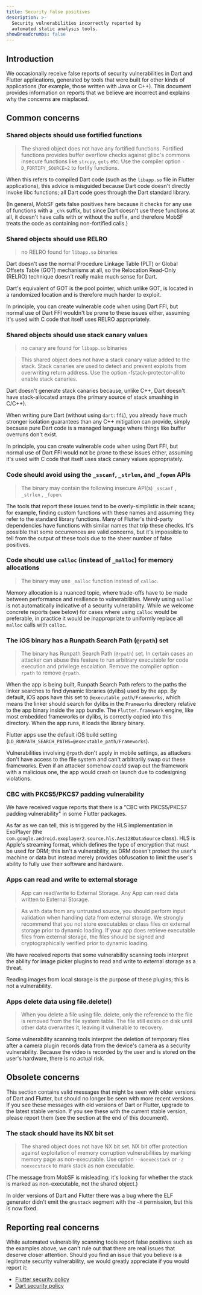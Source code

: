 ```yaml
---
title: Security false positives
description: >-
  Security vulnerabilities incorrectly reported by
  automated static analysis tools.
showBreadcrumbs: false
---
```


## Introduction

We occasionally receive false reports of security
vulnerabilities in Dart and Flutter applications,
generated by tools that were built for other kinds
of applications (for example, those written with Java or C++).
This document provides information on reports that we believe
are incorrect and explains why the concerns are misplaced.

## Common concerns

### Shared objects should use fortified functions

> The shared object does not have any fortified functions.
> Fortified functions provides buffer overflow checks against glibc's commons insecure functions like `strcpy`, `gets` etc.
> Use the compiler option `-D_FORTIFY_SOURCE=2` to fortify functions.

When this refers to compiled Dart code
(such as the `libapp.so` file in Flutter applications),
this advice is misguided because Dart code doesn't
directly invoke libc functions;
all Dart code goes through the Dart standard library.

(In general, MobSF gets false positives here because
it checks for any use of functions with a `_chk` suffix,
but since Dart doesn't use these functions at all,
it doesn't have calls with or without the suffix,
and therefore MobSF treats the code as containing
non-fortified calls.)

### Shared objects should use RELRO

> no RELRO found for `libapp.so` binaries

Dart doesn't use the normal Procedure Linkage Table
(PLT) or Global Offsets Table (GOT) mechanisms at all,
so the Relocation Read-Only (RELRO) technique doesn't
really make much sense for Dart.

Dart's equivalent of GOT is the pool pointer,
which unlike GOT, is located in a randomized location
and is therefore much harder to exploit.

In principle, you can create vulnerable code when using Dart FFI,
but normal use of Dart FFI wouldn't be prone to these issues either,
assuming it's used with C code that itself uses RELRO appropriately.

### Shared objects should use stack canary values

> no canary are found for `libapp.so` binaries

> This shared object does not have a stack canary value added to the stack.
> Stack canaries are used to detect and prevent exploits from overwriting return address.
> Use the option -fstack-protector-all to enable stack canaries.

Dart doesn't generate stack canaries because,
unlike C++, Dart doesn't have stack-allocated arrays
(the primary source of stack smashing in C/C++).

When writing pure Dart (without using `dart:ffi`),
you already have much stronger isolation guarantees
than any C++ mitigation can provide,
simply because pure Dart code is a managed language
where things like buffer overruns don't exist.

In principle, you can create vulnerable code when using Dart FFI,
but normal use of Dart FFI would not be prone to these issues either, 
assuming it's used with C code that itself uses stack canary values
appropriately.

### Code should avoid using the `_sscanf`, `_strlen`, and `_fopen` APIs

> The binary may contain the following insecure API(s) `_sscanf` , `_strlen` , `_fopen`.

The tools that report these issues tend to be
overly-simplistic in their scans;
for example, finding custom functions with
these names and assuming they refer to the
standard library functions.
Many of Flutter's third-party dependencies have
functions with similar names that trip these checks.
It's possible that some occurrences are valid concerns,
but it's impossible to tell from the output of these tools
due to the sheer number of false positives.

### Code should use `calloc` (instead of `_malloc`) for memory allocations

> The binary may use `_malloc` function instead of `calloc`.

Memory allocation is a nuanced topic,
where trade-offs have to be made between performance
and resilience to vulnerabilities.
Merely using `malloc` is not automatically indicative
of a security vulnerability.
While we welcome concrete reports (see below)
for cases where using `calloc` would be preferable,
in practice it would be inappropriate to uniformly
replace all `malloc` calls with `calloc`.

### The iOS binary has a Runpath Search Path (`@rpath`) set

> The binary has Runpath Search Path (`@rpath`) set.
> In certain cases an attacker can abuse this feature to run arbitrary executable for code execution and privilege escalation.
> Remove the compiler option `-rpath` to remove `@rpath`.

When the app is being built, Runpath Search Path refers
to the paths the linker searches to find dynamic libraries
(dylibs) used by the app.
By default, iOS apps have this set to
`@executable_path/Frameworks`,
which means the linker should search for dylibs
in the `Frameworks` directory relative to the app
binary inside the app bundle.
The `Flutter.framework` engine,
like most embedded frameworks or dylibs,
is correctly copied into this directory.
When the app runs, it loads the library binary.

Flutter apps use the default iOS build setting
(`LD_RUNPATH_SEARCH_PATHS=@executable_path/Frameworks`).

Vulnerabilities involving `@rpath` don't apply
in mobile settings, as attackers don't have
access to the file system and can't arbitrarily
swap out these frameworks.
Even if an attacker somehow _could_ swap out the
framework with a malicious one,
the app would crash on launch due to codesigning violations.

### CBC with PKCS5/PKCS7 padding vulnerability

We have received vague reports that there is a
"CBC with PKCS5/PKCS7 padding vulnerability"
in some Flutter packages.

As far as we can tell, this is triggered by the HLS
implementation in ExoPlayer
(the `com.google.android.exoplayer2.source.hls.Aes128DataSource` class).
HLS is Apple's streaming format,
which defines the type of encryption that must be used for DRM;
this isn't a vulnerability,
as DRM doesn't protect the user's machine or data
but instead merely provides obfuscation 
to limit the user's ability to fully use their software and hardware.

### Apps can read and write to external storage

> App can read/write to External Storage. Any App can read data written to External Storage.

> As with data from any untrusted source, you should perform input validation when handling data from external storage.
> We strongly recommend that you not store executables or class files on external storage prior to dynamic loading.
> If your app does retrieve executable files from external storage,
> the files should be signed and cryptographically verified prior to dynamic loading.

We have received reports that some vulnerability
scanning tools interpret the ability for image
picker plugins to read and write to external storage as a threat.

Reading images from local storage is the purpose of these plugins;
this is not a vulnerability.

### Apps delete data using file.delete()

> When you delete a file using file. delete, only the reference to the file is removed from the file system table.
> The file still exists on disk until other data overwrites it, leaving it vulnerable to recovery.

Some vulnerability scanning tools interpret the deletion of
temporary files after a camera plugin records data from
the device's camera as a security vulnerability.
Because the video is recorded by the user and is stored
on the user's hardware, there is no actual risk.

## Obsolete concerns

This section contains valid messages that might be seen with
older versions of Dart and Flutter, but should no longer
be seen with more recent versions.
If you see these messages with old versions of Dart or Flutter,
upgrade to the latest stable version.
If you see these with the current stable version,
please report them (see the section at the end of this document).

### The stack should have its NX bit set

> The shared object does not have NX bit set.
> NX bit offer protection against exploitation of memory corruption vulnerabilities by marking memory page as non-executable.
> Use option `--noexecstack` or `-z noexecstack` to mark stack as non executable.

(The message from MobSF is misleading; it's looking
for whether the stack is marked as non-executable,
not the shared object.)

In older versions of Dart and Flutter there was a bug
where the ELF generator didn't emit the `gnustack`
segment with the `~X` permission, but this is now fixed.

## Reporting real concerns

While automated vulnerability scanning tools report
false positives such as the examples above,
we can't rule out that there are real issues that
deserve closer attention.
Should you find an issue that you believe is a
legitimate security vulnerability, we would greatly
appreciate if you would report it:

* [Flutter security policy](/security)
* [Dart security policy]({{site.dart-site}}/security)
